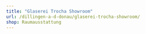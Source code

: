 ```yaml
---
title: "Glaserei Trocha Showroom"
url: /dillingen-a-d-donau/glaserei-trocha-showroom/
shop: Raumausstattung
---
```

